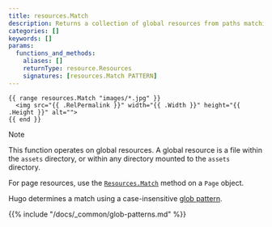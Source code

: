 ```yaml
---
title: resources.Match
description: Returns a collection of global resources from paths matching the given glob pattern, or nil if none found.
categories: []
keywords: []
params:
  functions_and_methods:
    aliases: []
    returnType: resource.Resources
    signatures: [resources.Match PATTERN]
---
```


```go-html-template
{{ range resources.Match "images/*.jpg" }}
  <img src="{{ .RelPermalink }}" width="{{ .Width }}" height="{{ .Height }}" alt="">
{{ end }}
```

> [!note]
> This function operates on global resources. A global resource is a file within the `assets` directory, or within any directory mounted to the `assets` directory.
>
> For page resources, use the [`Resources.Match`][] method on a `Page` object.

Hugo determines a match using a case-insensitive [glob pattern][].

{{% include "/docs/_common/glob-patterns.md" %}}

[`Resources.Match`]: /docs/reference/methods/page/resources/
[glob pattern]: https://github.com/gobwas/glob#example
